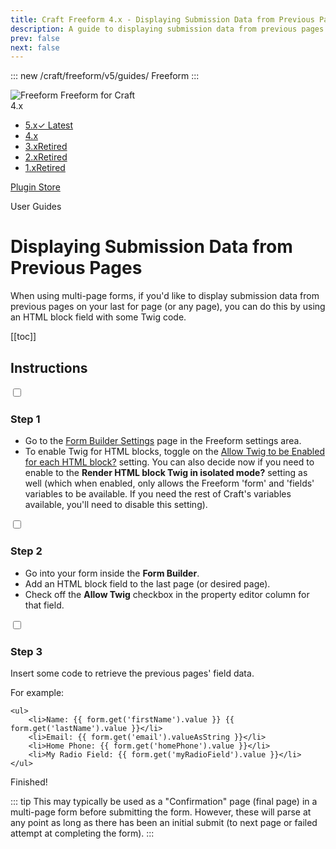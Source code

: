```yaml
---
title: Craft Freeform 4.x - Displaying Submission Data from Previous Pages - User Guide
description: A guide to displaying submission data from previous pages in the form.
prev: false
next: false
---
```


<meta property="og:image" content="https://docs.solspace.com/extras/social/craft/freeform/freeform.png" />

::: new /craft/freeform/v5/guides/
Freeform
:::

<div id="pr-heading">
    <img src="https://docs.solspace.com/extras/icons/products/freeform-icon.png" alt="Freeform" class="pr-image">
    <span class="pr-name">Freeform</span>
    <span class="pr-category">for Craft</span>
    <div class="pr-v-wrapper">
        <div class="pr-v">
            <span class="pr-v-v">4.x</span>
            <span class="pr-v-arrow arrow down"></span>
        </div>
        <ul class="pr-v-list">
            <li><a href="/craft/freeform/v5/">5.x<span class="pr-v-type pr-latest">✓ Latest</span></a></li>
            <li><a href="/craft/freeform/v4/">4.x</a></li>
            <li><a href="/craft/freeform/v3/">3.x<span class="pr-v-type pr-retired">Retired</span></a></li>
            <li><a href="/craft/freeform/v2/">2.x<span class="pr-v-type pr-retired">Retired</span></a></li>
            <li><a href="/craft/freeform/v1/">1.x<span class="pr-v-type pr-retired">Retired</span></a></li>
        </ul>
    </div>
    <div class="pr-buy">
        <a href="https://plugins.craftcms.com/freeform" class="button button-blue"><span class="external-url">Plugin Store</span></a>
    </div>
</div>

<span class="page-section">User Guides</span>

# Displaying Submission Data from Previous Pages
When using multi-page forms, if you'd like to display submission data from previous pages on your last for page (or any page), you can do this by using an HTML block field with some Twig code.


[[toc]]


## Instructions

<div class="step">
<label for="step1"><input type="checkbox" class="step-check" id="step1">

### Step 1

</label>

- Go to the [Form Builder Settings](../setup/settings/#form-builder-settings) page in the Freeform settings area.
- To enable Twig for HTML blocks, toggle on the [Allow Twig to be Enabled for each HTML block?](../setup/settings/#allow-twig-to-be-enabled-for-each-html-block) setting. You can also decide now if you need to enable to the **Render HTML block Twig in isolated mode?** setting as well (which when enabled, only allows the Freeform 'form' and 'fields' variables to be available. If you need the rest of Craft's variables available, you'll need to disable this setting).

</div>

<div class="step">
<label for="step2"><input type="checkbox" class="step-check" id="step2">

### Step 2

</label>

- Go into your form inside the **Form Builder**.
- Add an HTML block field to the last page (or desired page).
- Check off the **Allow Twig** checkbox in the property editor column for that field.

</div>

<div class="step">
<label for="step3"><input type="checkbox" class="step-check" id="step3">

### Step 3

</label>

Insert some code to retrieve the previous pages' field data.

For example:

``` twig
<ul>
    <li>Name: {{ form.get('firstName').value }} {{ form.get('lastName').value }}</li>
    <li>Email: {{ form.get('email').valueAsString }}</li>
    <li>Home Phone: {{ form.get('homePhone').value }}</li>
    <li>My Radio Field: {{ form.get('myRadioField').value }}</li>
</ul>
```

</div>

<div class="step-finished">Finished!</div>

::: tip
This may typically be used as a "Confirmation" page (final page) in a multi-page form before submitting the form. However, these will parse at any point as long as there has been an initial submit (to next page or failed attempt at completing the form).
:::